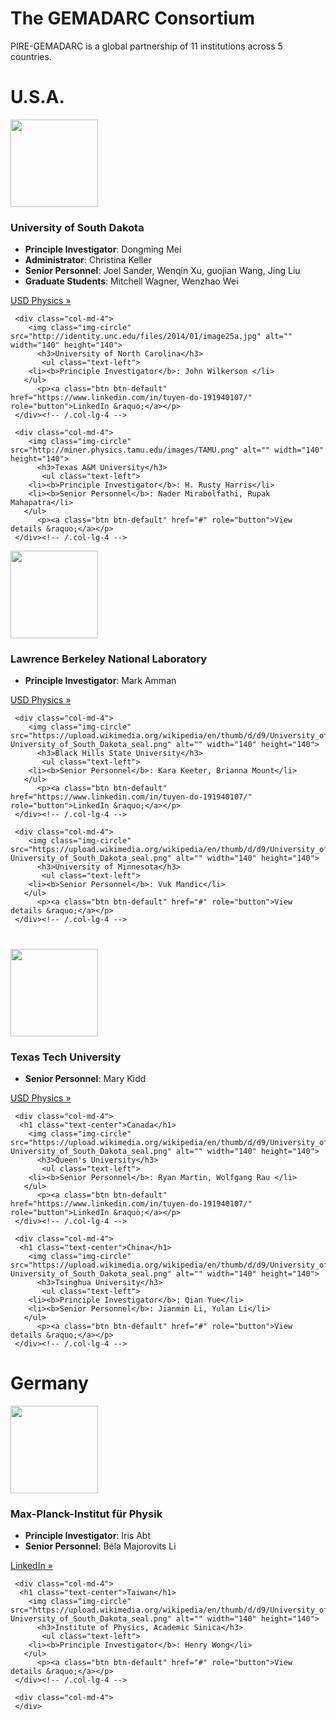 ---
---
<!-- Jumbo Header start -->
<div class="jumbotron">
<h1  class="text-center">The GEMADARC Consortium</h1>
</div>
<!-- Jumbo Header end -->

<p class="lead text-center">PIRE-GEMADARC is a global partnership of 11 institutions across 5 countries.</p>

<!-- BEGIN ROW ONE -->
<div class="text-center">
<h1>U.S.A.</h1>
  <div class="row">
    <div class="col-md-4">
        <img class="img-circle" src="https://upload.wikimedia.org/wikipedia/en/thumb/d/d9/University_of_South_Dakota_seal.png/175px-University_of_South_Dakota_seal.png" alt="" width="140" height="140">
          <h3>University of South Dakota</h3>
           <ul class="text-left">
		<li><b>Principle Investigator</b>: Dongming Mei </li>
		<li><b>Administrator</b>: Christina Keller </li>
		<li><b>Senior Personnel</b>: Joel Sander, Wenqin Xu, guojian Wang, Jing Liu</li>
		<li><b>Graduate Students</b>: Mitchell Wagner, Wenzhao Wei</li>
	   </ul>
           <p><a class="btn btn-default" href="http://www.usd.edu/arts-and-sciences/physics" role="button">USD Physics &raquo;</a></p>
    </div><!-- /.col-lg-4 -->
       
     <div class="col-md-4">
        <img class="img-circle" src="http://identity.unc.edu/files/2014/01/image25a.jpg" alt="" width="140" height="140">
          <h3>University of North Carolina</h3>
           <ul class="text-left">
		<li><b>Principle Investigator</b>: John Wilkerson </li>
	   </ul>
          <p><a class="btn btn-default" href="https://www.linkedin.com/in/tuyen-do-191940107/" role="button">LinkedIn &raquo;</a></p>
     </div><!-- /.col-lg-4 -->

     <div class="col-md-4">
        <img class="img-circle" src="http://miner.physics.tamu.edu/images/TAMU.png" alt="" width="140" height="140">
          <h3>Texas A&M University</h3>
           <ul class="text-left">
		<li><b>Principle Investigator</b>: H. Rusty Harris</li>
		<li><b>Senior Personnel</b>: Nader Mirabolfathi, Rupak Mahapatra</li>
	   </ul>
          <p><a class="btn btn-default" href="#" role="button">View details &raquo;</a></p>
     </div><!-- /.col-lg-4 -->

  </div><!-- /.row -->
</div>
<!-- END ROW ONE -->

<!-- BEGIN ROW TWO -->
<div class="container text-center">
  <div class="row">
    <div class="col-md-4">
        <img class="img-circle" src="https://upload.wikimedia.org/wikipedia/en/thumb/d/d9/University_of_South_Dakota_seal.png/175px-University_of_South_Dakota_seal.png" alt="" width="140" height="140">
          <h3>Lawrence Berkeley National Laboratory</h3>
           <ul class="text-left">
		<li><b>Principle Investigator</b>: Mark Amman</li>
	   </ul>
           <p><a class="btn btn-default" href="http://www.usd.edu/arts-and-sciences/physics" role="button">USD Physics &raquo;</a></p>
    </div><!-- /.col-lg-4 -->
       
     <div class="col-md-4">
        <img class="img-circle" src="https://upload.wikimedia.org/wikipedia/en/thumb/d/d9/University_of_South_Dakota_seal.png/175px-University_of_South_Dakota_seal.png" alt="" width="140" height="140">
          <h3>Black Hills State University</h3>
           <ul class="text-left">
		<li><b>Senior Personnel</b>: Kara Keeter, Brianna Mount</li>
	   </ul>
          <p><a class="btn btn-default" href="https://www.linkedin.com/in/tuyen-do-191940107/" role="button">LinkedIn &raquo;</a></p>
     </div><!-- /.col-lg-4 -->

     <div class="col-md-4">
        <img class="img-circle" src="https://upload.wikimedia.org/wikipedia/en/thumb/d/d9/University_of_South_Dakota_seal.png/175px-University_of_South_Dakota_seal.png" alt="" width="140" height="140">
          <h3>University of Minnesota</h3>
           <ul class="text-left">
		<li><b>Senior Personnel</b>: Vuk Mandic</li>
	   </ul>
          <p><a class="btn btn-default" href="#" role="button">View details &raquo;</a></p>
     </div><!-- /.col-lg-4 -->

  </div><!-- /.row -->
</div>
<!-- END ROW TWO -->

<!-- BEGIN ROW THREE -->
<div class="container text-center">
  <div class="row">
    <div class="col-md-4">
     <h1 class="text-center"> </h1>
        <img class="img-circle" src="https://upload.wikimedia.org/wikipedia/en/thumb/d/d9/University_of_South_Dakota_seal.png/175px-University_of_South_Dakota_seal.png" alt="" width="140" height="140">
          <h3>Texas Tech University</h3>
           <ul class="text-left">
		<li><b>Senior Personnel</b>: Mary Kidd</li>
	   </ul>
           <p><a class="btn btn-default" href="http://www.usd.edu/arts-and-sciences/physics" role="button">USD Physics &raquo;</a></p>
    </div><!-- /.col-lg-4 -->
       
     <div class="col-md-4">
      <h1 class="text-center">Canada</h1>
        <img class="img-circle" src="https://upload.wikimedia.org/wikipedia/en/thumb/d/d9/University_of_South_Dakota_seal.png/175px-University_of_South_Dakota_seal.png" alt="" width="140" height="140">
          <h3>Queen's University</h3>
           <ul class="text-left">
		<li><b>Senior Personnel</b>: Ryan Martin, Wolfgang Rau </li>
	   </ul>
          <p><a class="btn btn-default" href="https://www.linkedin.com/in/tuyen-do-191940107/" role="button">LinkedIn &raquo;</a></p>
     </div><!-- /.col-lg-4 -->

     <div class="col-md-4">
      <h1 class="text-center">China</h1>
        <img class="img-circle" src="https://upload.wikimedia.org/wikipedia/en/thumb/d/d9/University_of_South_Dakota_seal.png/175px-University_of_South_Dakota_seal.png" alt="" width="140" height="140">
          <h3>Tsinghua University</h3>
           <ul class="text-left">
		<li><b>Principle Investigator</b>: Qian Yue</li>
		<li><b>Senior Personnel</b>: Jianmin Li, Yulan Li</li>
	   </ul>
          <p><a class="btn btn-default" href="#" role="button">View details &raquo;</a></p>
     </div><!-- /.col-lg-4 -->

  </div><!-- /.row -->
</div>
<!-- END ROW THREE -->

<!-- BEGIN ROW FOUR -->
<div class="container text-center">
  <div class="row">
     <div class="col-md-4">
      <h1 class="text-center">Germany</h1>
        <img class="img-circle" src="https://upload.wikimedia.org/wikipedia/en/thumb/d/d9/University_of_South_Dakota_seal.png/175px-University_of_South_Dakota_seal.png" alt="" width="140" height="140">
          <h3>Max-Planck-Institut für Physik</h3>
           <ul class="text-left">
		<li><b>Principle Investigator</b>: Iris Abt</li>
		<li><b>Senior Personnel</b>: Béla Majorovits Li</li>
	   </ul>
          <p><a class="btn btn-default" href="https://www.linkedin.com/in/tuyen-do-191940107/" role="button">LinkedIn &raquo;</a></p>
     </div><!-- /.col-lg-4 -->

     <div class="col-md-4">
      <h1 class="text-center">Taiwan</h1>
        <img class="img-circle" src="https://upload.wikimedia.org/wikipedia/en/thumb/d/d9/University_of_South_Dakota_seal.png/175px-University_of_South_Dakota_seal.png" alt="" width="140" height="140">
          <h3>Institute of Physics, Academic Sinica</h3>
           <ul class="text-left">
		<li><b>Principle Investigator</b>: Henry Wong</li>
	   </ul>
          <p><a class="btn btn-default" href="#" role="button">View details &raquo;</a></p>
     </div><!-- /.col-lg-4 -->
     
     <div class="col-md-4">
     </div>
  </div><!-- /.row -->
</div>
<!-- END ROW FOUR -->

